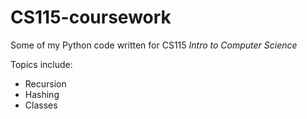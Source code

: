 # CS115-coursework
Some of my Python code written for CS115 _Intro to Computer Science_

Topics include:
- Recursion
- Hashing
- Classes